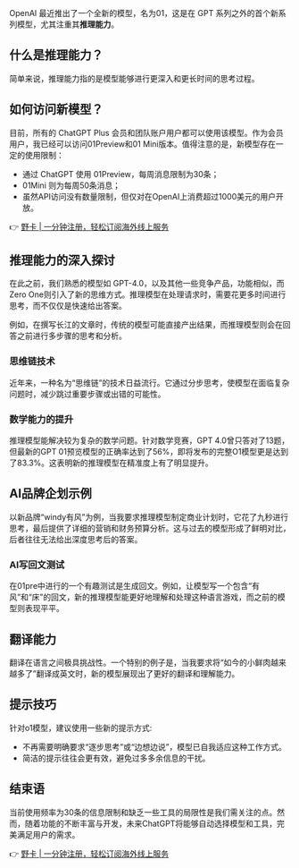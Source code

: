 OpenAI 最近推出了一个全新的模型，名为01，这是在 GPT 系列之外的首个新系列模型，尤其注重其**推理能力**。

## 什么是推理能力？

简单来说，推理能力指的是模型能够进行更深入和更长时间的思考过程。

## 如何访问新模型？

目前，所有的 ChatGPT Plus 会员和团队账户用户都可以使用该模型。作为会员用户，我已经可以访问01Preview和01 Mini版本。值得注意的是，新模型存在一定的使用限制：

- 通过 ChatGPT 使用 01Preview，每周消息限制为30条；
- 01Mini 则为每周50条消息；
- 虽然API访问没有数量限制，但仅对在OpenAI上消费超过1000美元的用户开放。

👉 [野卡 | 一分钟注册，轻松订阅海外线上服务](https://bit.ly/bewildcard)

## 推理能力的深入探讨

在此之前，我们熟悉的模型如 GPT-4.0，以及其他一些竞争产品，功能相似，而Zero One则引入了新的思维方式。推理模型在处理请求时，需要花更多时间进行思考，而不仅仅是快速给出答案。

例如，在撰写长江的文章时，传统的模型可能直接产出结果，而推理模型则会在回答之前进行多步骤的思考和分析。

### 思维链技术

近年来，一种名为“思维链”的技术日益流行。它通过分步思考，使模型在面临复杂问题时，减少跳过重要步骤或出错的可能性。

### 数学能力的提升

推理模型能解决较为复杂的数学问题。针对数学竞赛，GPT 4.0曾只答对了13题，但最新的GPT 01预览模型的正确率达到了56%，即将发布的完整O1模型更是达到了83.3%。这表明新的推理模型在精准度上有了明显提升。

## AI品牌企划示例

以新品牌“windy有风”为例，当我要求推理模型制定商业计划时，它花了九秒进行思考，最后提供了详细的营销和财务预算分析。这与过去的模型形成了鲜明对比，后者往往无法给出深度思考后的答案。

### AI写回文测试

在01pre中进行的一个有趣测试是生成回文。例如，让模型写一个包含“有风”和“床”的回文，新的推理模型能更好地理解和处理这种语言游戏，而之前的模型则表现平平。

## 翻译能力

翻译在语言之间极具挑战性。一个特别的例子是，当我要求将“如今的小鲜肉越来越多了”翻译成英文时，新的模型展现出了更好的翻译和理解能力。

## 提示技巧

针对o1模型，建议使用一些新的提示方式:

- 不再需要明确要求“逐步思考”或“边想边说”，模型已自我适应这种工作方式。
- 简洁的提示往往会更有效，避免过多多余信息的干扰。

## 结束语

当前使用频率为30条的信息限制和缺乏一些工具的局限性是我们需关注的点。然而，随着功能的不断丰富与开发，未来ChatGPT将能够自动选择模型和工具，完美满足用户的需求。

👉 [野卡 | 一分钟注册，轻松订阅海外线上服务](https://bit.ly/bewildcard)